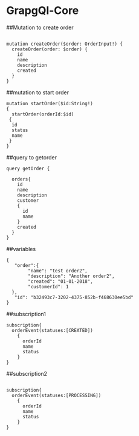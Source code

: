 # GrapgQl-Core

##Mutation to create order
```

mutation createOrder($order: OrderInput!) {
  createOrder(order: $order) {
    id
    name
    description
    created
  }
}
```

##mutation to start order
```
mutation startOrder($id:String!)
{
  startOrder(orderId:$id)
 {
  id
  status
  name
 }
}
```
##query to getorder

```
query getOrder {
  
  orders{
    id
    name
    description
    customer
    {
      id
      name
    }
    created
  }
}

```
##variables
```
{
   "order":{
        "name": "test order2",
        "description": "Another order2",
        "created": "01-01-2018",
        "customerId": 1
  },
   "id": "b32493c7-3202-4375-852b-f468630ee5bd"
}
```
##subscription1
```
subscription{
  orderEvent(statuses:[CREATED])
    {
      orderId
      name
      status
    }
}
```
##subscription2
```

subscription{
  orderEvent(statuses:[PROCESSING])
    {
      orderId
      name
      status
    }
}
```
